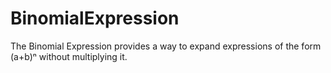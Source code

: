 # BinomialExpression
The Binomial Expression provides a way to expand expressions of the form (a+b)ⁿ without multiplying it.
